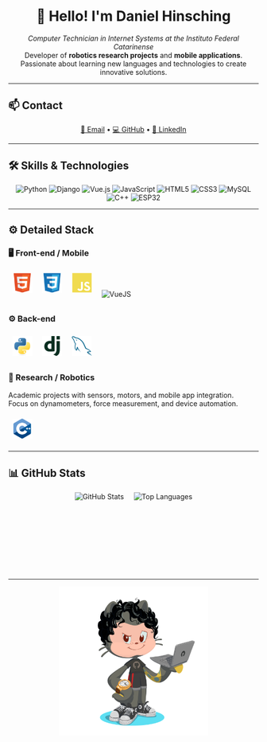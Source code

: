 <h1 align="center">👋 Hello! I'm <strong>Daniel Hinsching</strong></h1>

<p align="center">
  <em>Computer Technician in Internet Systems at the Instituto Federal Catarinense</em><br>
  Developer of <strong>robotics research projects</strong> and <strong>mobile applications</strong>.<br>
  Passionate about learning new languages and technologies to create innovative solutions.
</p>

---

## 📫 Contact
<p align="center">
  <a href="mailto:danielsantoshinsching@gmail.com">📧 Email</a> •
  <a href="https://github.com/danielhinsching">💻 GitHub</a> •
  <a href="https://www.linkedin.com/in/daniel-hinsching/">🔗 LinkedIn</a>
</p>

---

## 🛠️ Skills & Technologies

<div align="center">
  
  ![Python](https://img.shields.io/badge/Python-3776AB?logo=python&logoColor=white)
  ![Django](https://img.shields.io/badge/Django-092E20?logo=django&logoColor=white)
  ![Vue.js](https://img.shields.io/badge/Vue.js-4FC08D?logo=vue.js&logoColor=white)
  ![JavaScript](https://img.shields.io/badge/JavaScript-F7DF1E?logo=javascript&logoColor=black)
  ![HTML5](https://img.shields.io/badge/HTML5-E34F26?logo=html5&logoColor=white)
  ![CSS3](https://img.shields.io/badge/CSS3-1572B6?logo=css3&logoColor=white)
  ![MySQL](https://img.shields.io/badge/MySQL-4479A1?logo=mysql&logoColor=white)
  ![C++](https://img.shields.io/badge/C++-00599C?logo=cplusplus&logoColor=white)
  ![ESP32](https://img.shields.io/badge/ESP32-000000?logo=espressif&logoColor=white)

</div>

---

## ⚙️ Detailed Stack

### 🖥️ Front-end / Mobile
<div>
  <img alt="HTML5" height="40" style="margin: 8px;" src="https://raw.githubusercontent.com/devicons/devicon/master/icons/html5/html5-original.svg">
  <img alt="CSS3" height="40" style="margin: 8px;" src="https://raw.githubusercontent.com/devicons/devicon/master/icons/css3/css3-original.svg">
  <img alt="JavaScript" height="40" style="margin: 8px;" src="https://raw.githubusercontent.com/devicons/devicon/master/icons/javascript/javascript-plain.svg">
  <img alt="VueJS" height="40" style="margin: 8px;" src="https://cdn.jsdelivr.net/gh/devicons/devicon/icons/vuejs/vuejs-original.svg">
</div>

### ⚙️ Back-end
<div>
  <img alt="Python" height="40" style="margin: 8px;" src="https://raw.githubusercontent.com/devicons/devicon/master/icons/python/python-original.svg">
  <img alt="Django" height="40" style="margin: 8px;" src="https://raw.githubusercontent.com/devicons/devicon/master/icons/django/django-plain.svg">
  <img alt="MySQL" height="40" style="margin: 8px;" src="https://raw.githubusercontent.com/devicons/devicon/master/icons/mysql/mysql-original.svg">
</div>

### 🤖 Research / Robotics
<div>
  <p>Academic projects with sensors, motors, and mobile app integration.<br>
  Focus on dynamometers, force measurement, and device automation.</p>
  <img alt="C++" height="40" style="margin: 8px;" src="https://raw.githubusercontent.com/devicons/devicon/master/icons/cplusplus/cplusplus-original.svg">
</div>

---

## 📊 GitHub Stats
<div align="center" style="display: flex; justify-content: center; gap: 20px; flex-wrap: wrap;">
  <img height="160em" src="https://github-readme-stats.vercel.app/api?username=danielhinsching&show_icons=true&theme=dark&include_all_commits=true&count_private=true" alt="GitHub Stats"/>
  <img height="160em" src="https://github-readme-stats.vercel.app/api/top-langs/?username=danielhinsching&layout=compact&langs_count=7&theme=dark" alt="Top Languages"/>
</div>

---

<div align="center">
  <img src="https://github.com/danielhinsching/danielhinsching/blob/main/octocat.png" alt="Octocat" width="300"/>
</div>
